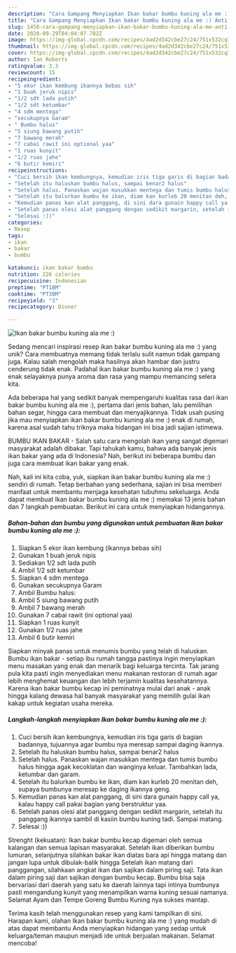 ```yaml
---
description: "Cara Gampang Menyiapkan Ikan bakar bumbu kuning ala me :) Anti Gagal"
title: "Cara Gampang Menyiapkan Ikan bakar bumbu kuning ala me :) Anti Gagal"
slug: 1458-cara-gampang-menyiapkan-ikan-bakar-bumbu-kuning-ala-me-anti-gagal
date: 2020-09-29T04:04:07.782Z
image: https://img-global.cpcdn.com/recipes/4ad2d342cbe27c24/751x532cq70/ikan-bakar-bumbu-kuning-ala-me-foto-resep-utama.jpg
thumbnail: https://img-global.cpcdn.com/recipes/4ad2d342cbe27c24/751x532cq70/ikan-bakar-bumbu-kuning-ala-me-foto-resep-utama.jpg
cover: https://img-global.cpcdn.com/recipes/4ad2d342cbe27c24/751x532cq70/ikan-bakar-bumbu-kuning-ala-me-foto-resep-utama.jpg
author: Ian Roberts
ratingvalue: 3.3
reviewcount: 15
recipeingredient:
- "5 ekor ikan kembung ikannya bebas sih"
- "1 buah jeruk nipis"
- "1/2 sdt lada putih"
- "1/2 sdt ketumbar"
- "4 sdm mentega"
- "secukupnya Garam"
- " Bumbu halus"
- "5 siung bawang putih"
- "7 bawang merah"
- "7 cabai rawit ini optional yaa"
- "1 ruas kunyit"
- "1/2 ruas jahe"
- "6 butir kemiri"
recipeinstructions:
- "Cuci bersih ikan kembungnya, kemudian iris tiga garis di bagian badannya, tujuannya agar bumbu nya meresap sampai daging ikannya."
- "Setelah itu haluskan bumbu halus, sampai benar2 halus"
- "Setelah halus. Panaskan wajan masukkan mentega dan tumis bumbu halus hingga agak kecoklatan dan wanginya keluar. Tambahkan lada, ketumbar dan garam."
- "Setelah itu balurkan bumbu ke ikan, diam kan kurleb 20 menitan deh, supaya bumbunya meresap ke daging ikannya geng."
- "Kemudian panas kan alat panggang, di sini dara gunain happy call ya, kalau happy call pakai bagian yang berstruktur yaa."
- "Setelah panas olesi alat panggang dengan sedikit margarin, setelah itu panggang ikannya sambil di kasiin bumbu kuning tadi. Sampai matang."
- "Selesai :))"
categories:
- Resep
tags:
- ikan
- bakar
- bumbu

katakunci: ikan bakar bumbu 
nutrition: 226 calories
recipecuisine: Indonesian
preptime: "PT18M"
cooktime: "PT30M"
recipeyield: "3"
recipecategory: Dinner

---
```



![Ikan bakar bumbu kuning ala me :)](https://img-global.cpcdn.com/recipes/4ad2d342cbe27c24/751x532cq70/ikan-bakar-bumbu-kuning-ala-me-foto-resep-utama.jpg)

Sedang mencari inspirasi resep ikan bakar bumbu kuning ala me :) yang unik? Cara membuatnya memang tidak terlalu sulit namun tidak gampang juga. Kalau salah mengolah maka hasilnya akan hambar dan justru cenderung tidak enak. Padahal ikan bakar bumbu kuning ala me :) yang enak selayaknya punya aroma dan rasa yang mampu memancing selera kita.

Ada beberapa hal yang sedikit banyak mempengaruhi kualitas rasa dari ikan bakar bumbu kuning ala me :), pertama dari jenis bahan, lalu pemilihan bahan segar, hingga cara membuat dan menyajikannya. Tidak usah pusing jika mau menyiapkan ikan bakar bumbu kuning ala me :) enak di rumah, karena asal sudah tahu triknya maka hidangan ini bisa jadi sajian istimewa.

BUMBU IKAN BAKAR - Salah satu cara mengolah ikan yang sangat digemari masyarakat adalah dibakar. Tapi tahukah kamu, bahwa ada banyak jenis ikan bakar yang ada di Indonesia? Nah, berikut ini beberapa bumbu dan juga cara membuat ikan bakar yang enak.


Nah, kali ini kita coba, yuk, siapkan ikan bakar bumbu kuning ala me :) sendiri di rumah. Tetap berbahan yang sederhana, sajian ini bisa memberi manfaat untuk membantu menjaga kesehatan tubuhmu sekeluarga. Anda dapat membuat Ikan bakar bumbu kuning ala me :) memakai 13 jenis bahan dan 7 langkah pembuatan. Berikut ini cara untuk menyiapkan hidangannya.

<!--inarticleads1-->

##### Bahan-bahan dan bumbu yang digunakan untuk pembuatan Ikan bakar bumbu kuning ala me :):

1. Siapkan 5 ekor ikan kembung (ikannya bebas sih)
1. Gunakan 1 buah jeruk nipis
1. Sediakan 1/2 sdt lada putih
1. Ambil 1/2 sdt ketumbar
1. Siapkan 4 sdm mentega
1. Gunakan secukupnya Garam
1. Ambil  Bumbu halus:
1. Ambil 5 siung bawang putih
1. Ambil 7 bawang merah
1. Gunakan 7 cabai rawit (ini optional yaa)
1. Siapkan 1 ruas kunyit
1. Gunakan 1/2 ruas jahe
1. Ambil 6 butir kemiri


Siapkan minyak panas untuk menumis bumbu yang telah di haluskan. Bumbu ikan bakar - setiap ibu rumah tangga pastinya ingin menyiapkan menu masakan yang enak dan menarik bagi keluarga tercinta. Tak jarang pula kita pasti ingin menyediakan menu makanan restoran di rumah agar lebih menghemat keuangan dan lebih terjamin kualitas kesehatannya. Karena ikan bakar bumbu kecap ini peminatnya mulai dari anak - anak hingga kalang dewasa hal banyak masyarakat yang memilih gulai ikan kakap untuk kegiatan usaha mereka. 

<!--inarticleads2-->

##### Langkah-langkah menyiapkan Ikan bakar bumbu kuning ala me :):

1. Cuci bersih ikan kembungnya, kemudian iris tiga garis di bagian badannya, tujuannya agar bumbu nya meresap sampai daging ikannya.
1. Setelah itu haluskan bumbu halus, sampai benar2 halus
1. Setelah halus. Panaskan wajan masukkan mentega dan tumis bumbu halus hingga agak kecoklatan dan wanginya keluar. Tambahkan lada, ketumbar dan garam.
1. Setelah itu balurkan bumbu ke ikan, diam kan kurleb 20 menitan deh, supaya bumbunya meresap ke daging ikannya geng.
1. Kemudian panas kan alat panggang, di sini dara gunain happy call ya, kalau happy call pakai bagian yang berstruktur yaa.
1. Setelah panas olesi alat panggang dengan sedikit margarin, setelah itu panggang ikannya sambil di kasiin bumbu kuning tadi. Sampai matang.
1. Selesai :))


Strenght (kekuatan): Ikan bakar bumbu kecap digemari oleh semua kalangan dan semua lapisan masyarakat. Setelah ikan diberikan bumbu lumuran, selanjutnya silahkan bakar ikan diatas bara api hingga matang dan jangan lupa untuk dibulak-balik hingga Setelah ikan matang dari panggangan, silahkaan angkat ikan dan sajikan dalam piring saji. Tata ikan dalam piring saji dan sajikan dengan bumbu kecap. Bumbu bisa saja bervariasi dari daerah yang satu ke daerah lainnya tapi intinya bumbunya pasti mengandung kunyit yang menampilkan warna kuning sesuai namanya. Selamat Ayam dan Tempe Goreng Bumbu Kuning nya sukses mantap. 

Terima kasih telah menggunakan resep yang kami tampilkan di sini. Harapan kami, olahan Ikan bakar bumbu kuning ala me :) yang mudah di atas dapat membantu Anda menyiapkan hidangan yang sedap untuk keluarga/teman maupun menjadi ide untuk berjualan makanan. Selamat mencoba!
